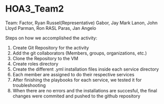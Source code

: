 # HOA3_Team2

Team: Factor, Ryan Russel(Representative)
      Gabor, Jay Mark
      Lanon, John Lloyd
      Parman, Ron RASL
      Paras, Jan Angelo

Steps on how we accomplished the activity:

1.  Create Git Repository for the activity
2.  Add the git collaborators (Members, groups, organizations, etc.)
3.  Clone the Repository to the VM
4.  Create roles directory
5.  Create the different .yml installation files inside each service directory
6.  Each member are assigned to do their respective services
9.  After finishing the playbooks for each service, we tested it for troubleshooting
10.  When there are no errors and the installations are succesful, the final changes were commited and pushed to the github repository
